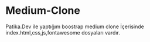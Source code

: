 # Medium-Clone
Patika.Dev ile yaptığım boostrap medium clone
İçerisinde index.html,css,js,fontawesome dosyaları vardır.
